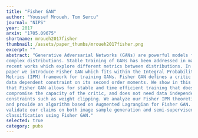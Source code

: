 ```yaml
---
title: "Fisher GAN"
author: "Youssef Mroueh, Tom Sercu"
journal: "NIPS"
year: 2017
arxiv: "1705.09675"
shortname: mroueh2017fisher
thumbnail: /assets/paper_thumbs/mroueh2017fisher.png
excerpt: ""
abstract: "Generative Adversarial Networks (GANs) are powerful models for learning
complex distributions. Stable training of GANs has been addressed in many
recent works which explore different metrics between distributions. In this
paper we introduce Fisher GAN which fits within the Integral Probability
Metrics (IPM) framework for training GANs. Fisher GAN defines a critic with a
data dependent constraint on its second order moments. We show in this paper
that Fisher GAN allows for stable and time efficient training that does not
compromise the capacity of the critic, and does not need data independent
constraints such as weight clipping. We analyze our Fisher IPM theoretically
and provide an algorithm based on Augmented Lagrangian for Fisher GAN. We
validate our claims on both image sample generation and semi-supervised
classification using Fisher GAN."
selected: true
category: pubs
---
```

